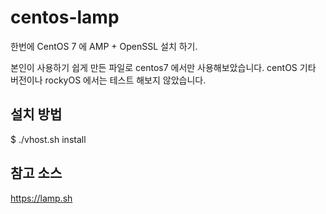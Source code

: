 # centos-lamp
한번에 CentOS 7 에  AMP + OpenSSL  설치 하기.

본인이 사용하기 쉽게 만든 파일로 centos7 에서만 사용해보았습니다.
centOS 기타 버전이나
rockyOS 에서는 테스트 해보지 않았습니다.


## 설치 방법

$ ./vhost.sh install

## 참고 소스

https://lamp.sh
